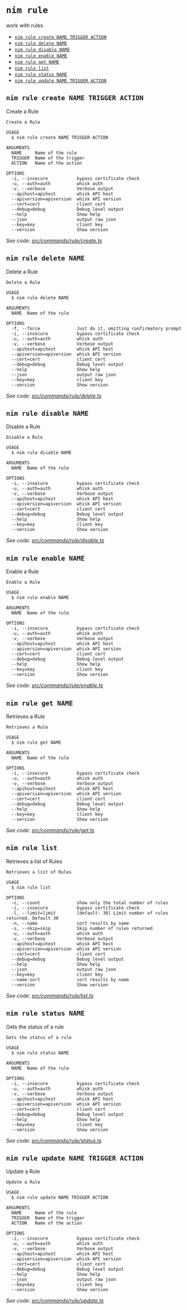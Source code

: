 `nim rule`
==========

work with rules

* [`nim rule create NAME TRIGGER ACTION`](#nim-rule-create-name-trigger-action)
* [`nim rule delete NAME`](#nim-rule-delete-name)
* [`nim rule disable NAME`](#nim-rule-disable-name)
* [`nim rule enable NAME`](#nim-rule-enable-name)
* [`nim rule get NAME`](#nim-rule-get-name)
* [`nim rule list`](#nim-rule-list)
* [`nim rule status NAME`](#nim-rule-status-name)
* [`nim rule update NAME TRIGGER ACTION`](#nim-rule-update-name-trigger-action)

## `nim rule create NAME TRIGGER ACTION`

Create a Rule

```
Create a Rule

USAGE
  $ nim rule create NAME TRIGGER ACTION

ARGUMENTS
  NAME     Name of the rule
  TRIGGER  Name of the trigger
  ACTION   Name of the action

OPTIONS
  -i, --insecure           bypass certificate check
  -u, --auth=auth          whisk auth
  -v, --verbose            Verbose output
  --apihost=apihost        whisk API host
  --apiversion=apiversion  whisk API version
  --cert=cert              client cert
  --debug=debug            Debug level output
  --help                   Show help
  --json                   output raw json
  --key=key                client key
  --version                Show version
```

_See code: [src/commands/rule/create.ts](https://github.com/nimbella/nimbella-cli/blob/v1.14.0/src/commands/rule/create.ts)_

## `nim rule delete NAME`

Delete a Rule

```
Delete a Rule

USAGE
  $ nim rule delete NAME

ARGUMENTS
  NAME  Name of the rule

OPTIONS
  -f, --force              Just do it, omitting confirmatory prompt
  -i, --insecure           bypass certificate check
  -u, --auth=auth          whisk auth
  -v, --verbose            Verbose output
  --apihost=apihost        whisk API host
  --apiversion=apiversion  whisk API version
  --cert=cert              client cert
  --debug=debug            Debug level output
  --help                   Show help
  --json                   output raw json
  --key=key                client key
  --version                Show version
```

_See code: [src/commands/rule/delete.ts](https://github.com/nimbella/nimbella-cli/blob/v1.14.0/src/commands/rule/delete.ts)_

## `nim rule disable NAME`

Disable a Rule

```
Disable a Rule

USAGE
  $ nim rule disable NAME

ARGUMENTS
  NAME  Name of the rule

OPTIONS
  -i, --insecure           bypass certificate check
  -u, --auth=auth          whisk auth
  -v, --verbose            Verbose output
  --apihost=apihost        whisk API host
  --apiversion=apiversion  whisk API version
  --cert=cert              client cert
  --debug=debug            Debug level output
  --help                   Show help
  --key=key                client key
  --version                Show version
```

_See code: [src/commands/rule/disable.ts](https://github.com/nimbella/nimbella-cli/blob/v1.14.0/src/commands/rule/disable.ts)_

## `nim rule enable NAME`

Enable a Rule

```
Enable a Rule

USAGE
  $ nim rule enable NAME

ARGUMENTS
  NAME  Name of the rule

OPTIONS
  -i, --insecure           bypass certificate check
  -u, --auth=auth          whisk auth
  -v, --verbose            Verbose output
  --apihost=apihost        whisk API host
  --apiversion=apiversion  whisk API version
  --cert=cert              client cert
  --debug=debug            Debug level output
  --help                   Show help
  --key=key                client key
  --version                Show version
```

_See code: [src/commands/rule/enable.ts](https://github.com/nimbella/nimbella-cli/blob/v1.14.0/src/commands/rule/enable.ts)_

## `nim rule get NAME`

Retrieves a Rule

```
Retrieves a Rule

USAGE
  $ nim rule get NAME

ARGUMENTS
  NAME  Name of the rule

OPTIONS
  -i, --insecure           bypass certificate check
  -u, --auth=auth          whisk auth
  -v, --verbose            Verbose output
  --apihost=apihost        whisk API host
  --apiversion=apiversion  whisk API version
  --cert=cert              client cert
  --debug=debug            Debug level output
  --help                   Show help
  --key=key                client key
  --version                Show version
```

_See code: [src/commands/rule/get.ts](https://github.com/nimbella/nimbella-cli/blob/v1.14.0/src/commands/rule/get.ts)_

## `nim rule list`

Retrieves a list of Rules

```
Retrieves a list of Rules

USAGE
  $ nim rule list

OPTIONS
  -c, --count              show only the total number of rules
  -i, --insecure           bypass certificate check
  -l, --limit=limit        [default: 30] Limit number of rules returned. Default 30
  -n, --name               sort results by name
  -s, --skip=skip          Skip number of rules returned
  -u, --auth=auth          whisk auth
  -v, --verbose            Verbose output
  --apihost=apihost        whisk API host
  --apiversion=apiversion  whisk API version
  --cert=cert              client cert
  --debug=debug            Debug level output
  --help                   Show help
  --json                   output raw json
  --key=key                client key
  --name-sort              sort results by name
  --version                Show version
```

_See code: [src/commands/rule/list.ts](https://github.com/nimbella/nimbella-cli/blob/v1.14.0/src/commands/rule/list.ts)_

## `nim rule status NAME`

Gets the status of a rule

```
Gets the status of a rule

USAGE
  $ nim rule status NAME

ARGUMENTS
  NAME  Name of the rule

OPTIONS
  -i, --insecure           bypass certificate check
  -u, --auth=auth          whisk auth
  -v, --verbose            Verbose output
  --apihost=apihost        whisk API host
  --apiversion=apiversion  whisk API version
  --cert=cert              client cert
  --debug=debug            Debug level output
  --help                   Show help
  --key=key                client key
  --version                Show version
```

_See code: [src/commands/rule/status.ts](https://github.com/nimbella/nimbella-cli/blob/v1.14.0/src/commands/rule/status.ts)_

## `nim rule update NAME TRIGGER ACTION`

Update a Rule

```
Update a Rule

USAGE
  $ nim rule update NAME TRIGGER ACTION

ARGUMENTS
  NAME     Name of the rule
  TRIGGER  Name of the trigger
  ACTION   Name of the action

OPTIONS
  -i, --insecure           bypass certificate check
  -u, --auth=auth          whisk auth
  -v, --verbose            Verbose output
  --apihost=apihost        whisk API host
  --apiversion=apiversion  whisk API version
  --cert=cert              client cert
  --debug=debug            Debug level output
  --help                   Show help
  --json                   output raw json
  --key=key                client key
  --version                Show version
```

_See code: [src/commands/rule/update.ts](https://github.com/nimbella/nimbella-cli/blob/v1.14.0/src/commands/rule/update.ts)_
